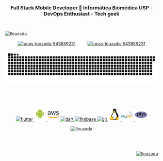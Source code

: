
<h3 align="center"> Full Stack Mobile Developer 📱 Informática Biomédica USP  - DevOps Enthusiast - Tech geek </h3><br>

<p align="left"> <img src="https://komarev.com/ghpvc/?username=llouzada&label=Profile%20views&color=0e75b6&style=flat&theme=onedark" alt="llouzada" /> </p>
<p align="center">
  <a href="https://linkedin.com/in/lucas-louzada-543859231" target="blank"><img align="center" src="https://raw.githubusercontent.com/rahuldkjain/github-profile-readme-generator/master/src/images/icons/Social/linked-in-alt.svg" alt="lucas-louzada-543859231" height="60" width="80" /></a>
  &nbsp;&nbsp;&nbsp;&nbsp;&nbsp;&nbsp;&nbsp;&nbsp; 
  <a href="https://loumad-soft.com" target="blank"><img align="center" src="https://avatars.githubusercontent.com/u/98847367?v=4" alt="lucas-louzada-543859231" height="80" width="80" /></a>
  
</p>


<p align="center"> <img src="https://github.com/llouzada/llouzada/blob/output/github-snake-dark.svg" alt="llouzada" /> </p>

<br><br><br>
<p align="center"> 
  <a href="https://flutter.dev" target="_blank" rel="noreferrer"> <img src="https://www.vectorlogo.zone/logos/flutterio/flutterio-icon.svg" alt="flutter" width="40" height="40"/> </a> 
  <a href="https://developer.android.com" target="_blank" rel="noreferrer"> <img src="https://raw.githubusercontent.com/devicons/devicon/master/icons/android/android-original-wordmark.svg" alt="android" width="40" height="40"/> </a> 
  <a href="https://aws.amazon.com" target="_blank" rel="noreferrer"> <img src="https://raw.githubusercontent.com/devicons/devicon/master/icons/amazonwebservices/amazonwebservices-original-wordmark.svg" alt="aws" width="40" height="40"/> </a> 
  <a href="https://dart.dev" target="_blank" rel="noreferrer"> <img src="https://www.vectorlogo.zone/logos/dartlang/dartlang-icon.svg" alt="dart" width="40" height="40"/> </a> 
  <a href="https://firebase.google.com/" target="_blank" rel="noreferrer"> <img src="https://www.vectorlogo.zone/logos/firebase/firebase-icon.svg" alt="firebase" width="40" height="40"/> </a> 
  <a href="https://git-scm.com/" target="_blank" rel="noreferrer"> <img src="https://www.vectorlogo.zone/logos/git-scm/git-scm-icon.svg" alt="git" width="40" height="40"/> </a> 
  <a href="https://www.linux.org/" target="_blank" rel="noreferrer"> <img src="https://raw.githubusercontent.com/devicons/devicon/master/icons/linux/linux-original.svg" alt="linux" width="40" height="40"/> </a> 
  <a href="https://www.mysql.com/" target="_blank" rel="noreferrer"> <img src="https://raw.githubusercontent.com/devicons/devicon/master/icons/mysql/mysql-original-wordmark.svg" alt="mysql" width="40" height="40"/> </a>
  <a href="https://www.php.net" target="_blank" rel="noreferrer"> <img src="https://raw.githubusercontent.com/devicons/devicon/master/icons/php/php-original.svg" alt="php" width="40" height="40"/> </a> 
</p>

<!-- <p><img align="center" src="https://github-readme-stats.vercel.app/api/top-langs?username=llouzada&show_icons=true&locale=en&layout=compact&theme=onedark" alt="llouzada" /></p>

<p>&nbsp;<img align="center" src="https://github-readme-stats.vercel.app/api?username=llouzada&show_icons=true&locale=en&theme=onedark" alt="llouzada" /></p> -->

<div align="center">
  <img align="center" src="https://github-readme-streak-stats.herokuapp.com/?user=llouzada&theme=onedark" alt="llouzada" />
</div>
<br><br><br>
<p align="right"> <a href="https://github.com/ryo-ma/github-profile-trophy"><img src="https://github-profile-trophy.vercel.app/?username=llouzada&theme=darkhub&rank=-C,-B" alt="llouzada" /></a> </p>
